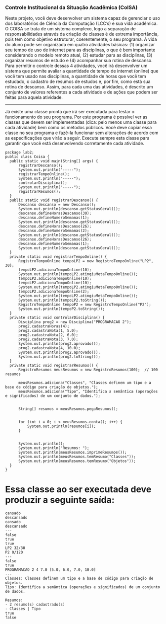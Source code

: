 ### Controle Institucional da Situação Acadêmica (CoISA)
Neste projeto, você deve desenvolver um sistema capaz de gerenciar o uso dos laboratórios de Ciência da Computação (LCC’s) e sua vida acadêmica. O COISA se trata de um sistema complexo, logo a separação de responsabilidades através da criação de classes é de extrema importância, pois tem como objetivo estruturar, coerentemente, o seu programa.
A vida do aluno pode ser organizada em quatro atividades básicas: 
(1) organizar seu tempo de uso de internet para as disciplinas, o que é bem importante considerando o modelo remoto atual, (2) estudar para as disciplinas, (3) organizar resumos de estudo e (4) acompanhar sua rotina de descanso. 
Para permitir o controle dessas 4 atividades, você irá desenvolver um sistema que permite avaliar a quantidade de tempo de internet (online) que você tem usado nas disciplinas, a quantidade de horas que você tem estudado, o cadastro de resumos de estudos e, por fim, como está sua rotina de descanso.
Assim, para cada uma das atividades, é descrito um conjunto de valores referentes a cada atividade e de ações que podem ser feitas para aquela atividade.

---
Já existe uma classe pronta que irá ser executada para testar o funcionamento do seu programa. Por este programa é possível ver as classes que devem ser implementadas (dica: pelo menos uma classe para cada atividade) bem como os métodos públicos. Você deve copiar essa classe no seu programa e fazê-la funcionar sem alterações de acordo com as especificações que virão a seguir. Execute sempre esta classe para garantir que você está desenvolvendo corretamente cada atividade.

```
package lab2;
public class Coisa {
  public static void main(String[] args) {
      registrarDescanso();
      System.out.println("-----");
      registrarTempoOnline();
      System.out.println("-----");
      controlarDisciplina();
      System.out.println("-----");
      registrarResumos();
  }
  public static void registrarDescanso() {
      Descanso descanso = new Descanso();
      System.out.println(descanso.getStatusGeral());
      descanso.defineHorasDescanso(30);
      descanso.defineNumeroSemanas(1);
      System.out.println(descanso.getStatusGeral());
      descanso.defineHorasDescanso(26);
      descanso.defineNumeroSemanas(2);
      System.out.println(descanso.getStatusGeral());
      descanso.defineHorasDescanso(26);
      descanso.defineNumeroSemanas(1);
      System.out.println(descanso.getStatusGeral());
  }
  private static void registrarTempoOnline() {
      RegistroTempoOnline tempoLP2 = new RegistroTempoOnline("LP2", 30);
      tempoLP2.adicionaTempoOnline(10);
      System.out.println(tempoLP2.atingiuMetaTempoOnline());
      tempoLP2.adicionaTempoOnline(10);
      tempoLP2.adicionaTempoOnline(10);
      System.out.println(tempoLP2.atingiuMetaTempoOnline());
      tempoLP2.adicionaTempoOnline(2);
      System.out.println(tempoLP2.atingiuMetaTempoOnline());
      System.out.println(tempoLP2.toString());
      RegistroTempoOnline tempoP2 = new RegistroTempoOnline("P2");
      System.out.println(tempoP2.toString());
  }
  private static void controlarDisciplina() {
      Disciplina prog2 = new Disciplina("PROGRAMACAO 2");
      prog2.cadastraHoras(4);
      prog2.cadastraNota(1, 5.0);
      prog2.cadastraNota(2, 6.0);
      prog2.cadastraNota(3, 7.0);
      System.out.println(prog2.aprovado());
      prog2.cadastraNota(4, 10.0);
      System.out.println(prog2.aprovado());
      System.out.println(prog2.toString());
  }
  private static void registrarResumos() {
      RegistroResumos meusResumos = new RegistroResumos(100);  // 100 resumos
     
      meusResumos.adiciona("Classes", "Classes definem um tipo e a base de código para criação de objetos.");
      meusResumos.adiciona("Tipo", "Identifica a semântica (operações e significados) de um conjunto de dados.");


      String[] resumos = meusResumos.pegaResumos();


      for (int i = 0; i < meusResumos.conta(); i++) {
          System.out.println(resumos[i]);
      }


      System.out.println();
      System.out.println("Resumos: ");
      System.out.println(meusResumos.imprimeResumos());
      System.out.println(meusResumos.temResumo("Classes"));
      System.out.println(meusResumos.temResumo("Objetos"));
  }
}
```

# Essa classe ao ser executada deve produzir a seguinte saída:
```
cansado
descansado
cansado
descansado
---
false
true
true
LP2 32/30
P2 0/120
---
false
true
PROGRAMACAO 2 4 7.0 [5.0, 6.0, 7.0, 10.0]
---
Classes: Classes definem um tipo e a base de código para criação de objetos.
Tipo: Identifica a semântica (operações e significados) de um conjunto de dados.

Resumos:
- 2 resumo(s) cadastrado(s)
- Classes | Tipo
true
false
```

